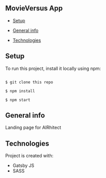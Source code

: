 ## MovieVersus App

- [Setup](#setup)

- [General info](#general-info)

- [Technologies](#technologies)

## Setup

To run this project, install it locally using npm:

```

$ git clone this repo

$ npm install

$ npm start

```

## General info

Landing page for AIRhitect

## Technologies

Project is created with:

- Gatsby JS
- SASS
